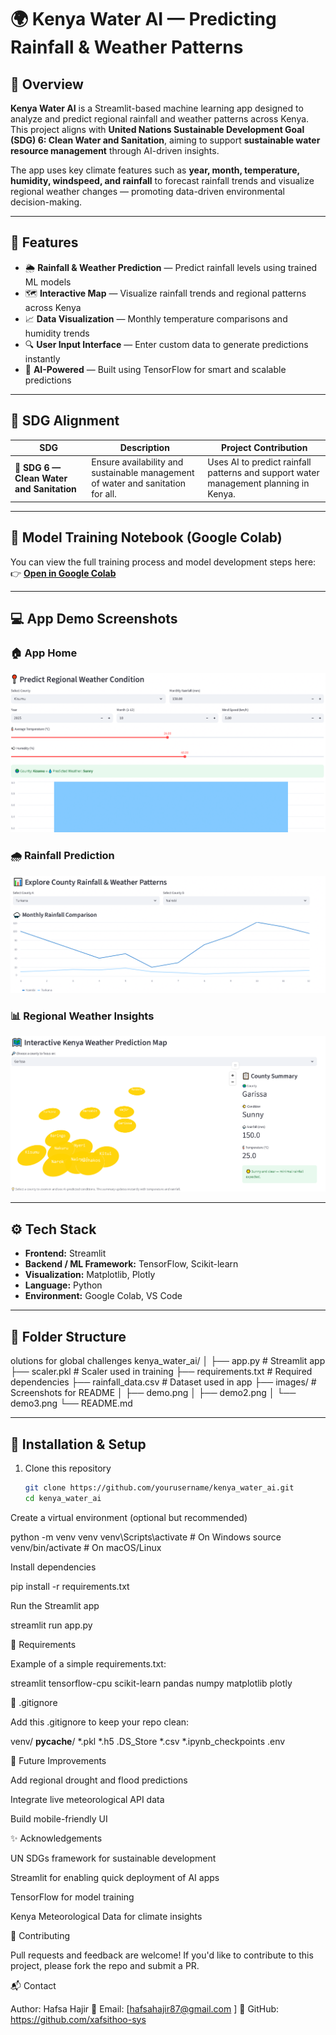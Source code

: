 # 🌍 Kenya Water AI — Predicting Rainfall & Weather Patterns

## 📘 Overview
**Kenya Water AI** is a Streamlit-based machine learning app designed to analyze and predict regional rainfall and weather patterns across Kenya.  
This project aligns with **United Nations Sustainable Development Goal (SDG) 6: Clean Water and Sanitation**, aiming to support **sustainable water resource management** through AI-driven insights.  

The app uses key climate features such as **year, month, temperature, humidity, windspeed, and rainfall** to forecast rainfall trends and visualize regional weather changes — promoting data-driven environmental decision-making.

---

## 🚀 Features
- 🌦️ **Rainfall & Weather Prediction** — Predict rainfall levels using trained ML models  
- 🗺️ **Interactive Map** — Visualize rainfall trends and regional patterns across Kenya  
- 📈 **Data Visualization** — Monthly temperature comparisons and humidity trends  
- 🔍 **User Input Interface** — Enter custom data to generate predictions instantly  
- 🧠 **AI-Powered** — Built using TensorFlow for smart and scalable predictions  

---

## 🎯 SDG Alignment
| SDG | Description | Project Contribution |
|-----|--------------|----------------------|
| 🧩 **SDG 6 — Clean Water and Sanitation** | Ensure availability and sustainable management of water and sanitation for all. | Uses AI to predict rainfall patterns and support water management planning in Kenya. |

---

## 🧠 Model Training Notebook (Google Colab)
You can view the full training process and model development steps here:  
👉 [**Open in Google Colab**](https://colab.research.google.com/drive/1S1UE4oiei4vHRchtkEpNXBIzaLuwlIne?usp=sharing)

---

## 💻 App Demo Screenshots

### 🏠 App Home
![App Home](images/demo.png)

### 🌧️ Rainfall Prediction
![Rainfall Prediction](images/demo3.png)

### 📊 Regional Weather Insights
![Weather Insights](images/demo2.png)

---

## ⚙️ Tech Stack
- **Frontend:** Streamlit  
- **Backend / ML Framework:** TensorFlow, Scikit-learn  
- **Visualization:** Matplotlib, Plotly  
- **Language:** Python  
- **Environment:** Google Colab, VS Code  

---

## 🧩 Folder Structure
olutions for global challenges
kenya_water_ai/
│
├── app.py # Streamlit app
├── scaler.pkl # Scaler used in training
├── requirements.txt # Required dependencies
├── rainfall_data.csv # Dataset used in app
├── images/ # Screenshots for README
│ ├── demo.png
│ ├── demo2.png
│ └── demo3.png
└── README.md


---

## 🧰 Installation & Setup
1. Clone this repository  
   ```bash
   git clone https://github.com/yourusername/kenya_water_ai.git
   cd kenya_water_ai


Create a virtual environment (optional but recommended)

python -m venv venv
venv\Scripts\activate      # On Windows
source venv/bin/activate   # On macOS/Linux


Install dependencies

pip install -r requirements.txt


Run the Streamlit app

streamlit run app.py

🧾 Requirements

Example of a simple requirements.txt:

streamlit
tensorflow-cpu
scikit-learn
pandas
numpy
matplotlib
plotly

🧹 .gitignore

Add this .gitignore to keep your repo clean:

venv/
__pycache__/
*.pkl
*.h5
.DS_Store
*.csv
*.ipynb_checkpoints
.env

🌟 Future Improvements

Add regional drought and flood predictions

Integrate live meteorological API data

Build mobile-friendly UI

✨ Acknowledgements

UN SDGs framework for sustainable development

Streamlit for enabling quick deployment of AI apps

TensorFlow for model training

Kenya Meteorological Data for climate insights

🤝 Contributing

Pull requests and feedback are welcome!
If you'd like to contribute to this project, please fork the repo and submit a PR.

📬 Contact

Author: Hafsa Hajir
📧 Email: [hafsahajir87@gmail.com
]
🔗 GitHub: https://github.com/xafsithoo-sys



